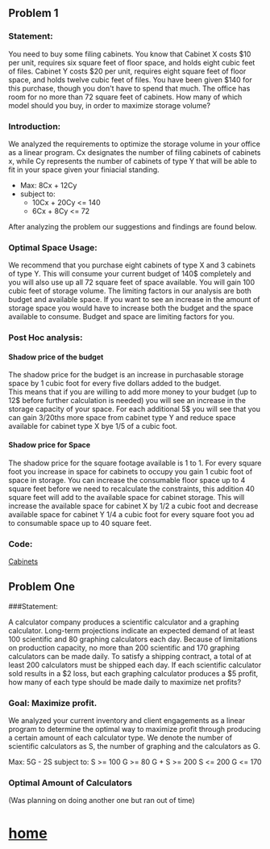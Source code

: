 ## Problem 1
### Statement:
You need to buy some filing cabinets. You know that Cabinet X costs $10 per unit, requires six square feet of floor space, and holds eight cubic feet of files. Cabinet Y costs $20 per unit, requires eight square feet of floor space, and holds twelve cubic feet of files. You have been given $140 for this purchase, though you don't have to spend that much. The office has room for no more than 72 square feet of cabinets. How many of which model should you buy, in order to maximize storage volume?

### Introduction:
We analyzed the requirements to optimize the storage volume in your office as a linear program. Cx designates the number of filing cabinets of cabinets x, while Cy represents the number of cabinets of type Y that will be able to fit in your space given your finiacial standing.

- Max: 8Cx + 12Cy
- subject to:
  - 10Cx + 20Cy <= 140
  - 6Cx + 8Cy <= 72

After analyzing the problem our suggestions and findings are found below.

### Optimal Space Usage:
We recommend that you purchase eight cabinets of type X and 3 cabinets of type Y. This will consume your current budget of 140$ completely and you will also use up all 72 square feet of space available. You will gain 100 cubic feet of storage volume. The limiting factors in our analysis are both budget and available space. If you want to see an increase in the amount of storage space you would have to increase both the budget and the space available to consume. Budget and space are limiting factors for you.

### Post Hoc analysis:
#### Shadow price of the budget
The shadow price for the budget is an increase in purchasable storage space by 1 cubic foot for every five dollars added to the budget.  
This means that if you are willing to add more money to your budget (up to 12$ before further calculation is needed) you will see an increase in the storage capacity of your space. For each additional 5$ you will see that you can gain 3/20ths more space from cabinet type Y and reduce space available for cabinet type X bye 1/5 of a cubic foot.
#### Shadow price for Space
The shadow price for the square footage available is 1 to 1. For every square foot you increase in space for cabinets to occupy you gain 1 cubic foot of space in storage. You can increase the consumable floor space up to 4 square feet before we need to recalculate the constraints, this addition 40 square feet will add to the available space for cabinet storage. This will increase the available space for cabinet X by 1/2 a cubic foot and decrease available space for cabinet Y 1/4 a cubic foot for every square foot you ad to consumable space up to 40 square feet.

### Code:
[Cabinets](https://github.com/AllisonBolen/LinearAlgebra/blob/bolen/AnalyticsProblem/Cabinets.nb)

## Problem One
###Statement:

A calculator company produces a scientific calculator and a graphing calculator. Long-term projections indicate an expected demand of at least 100 scientific and 80 graphing calculators each day. Because of limitations on production capacity, no more than 200 scientific and 170 graphing calculators can be made daily. To satisfy a shipping contract, a total of at least 200 calculators must be shipped each day.
If each scientific calculator sold results in a $2 loss, but each graphing calculator produces a $5 profit, how many of each type should be made daily to maximize net profits?

### Goal: Maximize profit.
We analyzed your current inventory and client engagements as a linear program to determine the optimal way to maximize profit through producing a certain amount of each calculator type. We denote the number of scientific calculators as S, the number of graphing and the calculators as G.

Max: 5G - 2S
subject to:
  S >= 100
  G >= 80
  G + S >= 200
  S <= 200
  G <= 170

### Optimal Amount of Calculators
(Was planning on doing another one but ran out of time)
# [home](https://github.com/AllisonBolen/LinearAlgebra/tree/bolen)
